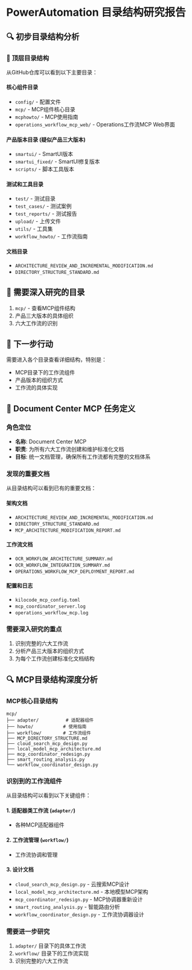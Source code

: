 # PowerAutomation 目录结构研究报告

## 🔍 **初步目录结构分析**

### 📁 **顶层目录结构**
从GitHub仓库可以看到以下主要目录：

#### **核心组件目录**
- `config/` - 配置文件
- `mcp/` - MCP组件核心目录
- `mcphowto/` - MCP使用指南
- `operations_workflow_mcp_web/` - Operations工作流MCP Web界面

#### **产品版本目录** (疑似产品三大版本)
- `smartui/` - SmartUI版本
- `smartui_fixed/` - SmartUI修复版本
- `scripts/` - 脚本工具版本

#### **测试和工具目录**
- `test/` - 测试目录
- `test_cases/` - 测试案例
- `test_reports/` - 测试报告
- `upload/` - 上传文件
- `utils/` - 工具集
- `workflow_howto/` - 工作流指南

#### **文档目录**
- `ARCHITECTURE_REVIEW_AND_INCREMENTAL_MODIFICATION.md`
- `DIRECTORY_STRUCTURE_STANDARD.md`

## 🎯 **需要深入研究的目录**
1. `mcp/` - 查看MCP组件结构
2. 产品三大版本的具体组织
3. 六大工作流的识别

## 📝 **下一步行动**
需要进入各个目录查看详细结构，特别是：
- MCP目录下的工作流组件
- 产品版本的组织方式
- 工作流的具体实现



## 🎯 **Document Center MCP 任务定义**

### **角色定位**
- **名称**: Document Center MCP
- **职责**: 为所有六大工作流创建和维护标准化文档
- **目标**: 统一文档管理，确保所有工作流都有完整的文档体系

### **发现的重要文档**
从目录结构可以看到已有的重要文档：

#### **架构文档**
- `ARCHITECTURE_REVIEW_AND_INCREMENTAL_MODIFICATION.md`
- `DIRECTORY_STRUCTURE_STANDARD.md`
- `MCP_ARCHITECTURE_MODIFICATION_REPORT.md`

#### **工作流文档**
- `OCR_WORKFLOW_ARCHITECTURE_SUMMARY.md`
- `OCR_WORKFLOW_INTEGRATION_SUMMARY.md`
- `OPERATIONS_WORKFLOW_MCP_DEPLOYMENT_REPORT.md`

#### **配置和日志**
- `kilocode_mcp_config.toml`
- `mcp_coordinator_server.log`
- `operations_workflow_mcp.log`

### **需要深入研究的重点**
1. 识别完整的六大工作流
2. 分析产品三大版本的组织方式
3. 为每个工作流创建标准化文档结构


## 🔍 **MCP目录结构深度分析**

### **MCP核心目录结构**
```
mcp/
├── adapter/          # 适配器组件
├── howto/           # 使用指南
├── workflow/        # 工作流组件
├── MCP_DIRECTORY_STRUCTURE.md
├── cloud_search_mcp_design.py
├── local_model_mcp_architecture.md
├── mcp_coordinator_redesign.py
├── smart_routing_analysis.py
└── workflow_coordinator_design.py
```

### **识别到的工作流组件**
从目录结构可以看到以下关键组件：

#### **1. 适配器类工作流** (`adapter/`)
- 各种MCP适配器组件

#### **2. 工作流管理** (`workflow/`)
- 工作流协调和管理

#### **3. 设计文档**
- `cloud_search_mcp_design.py` - 云搜索MCP设计
- `local_model_mcp_architecture.md` - 本地模型MCP架构
- `mcp_coordinator_redesign.py` - MCP协调器重新设计
- `smart_routing_analysis.py` - 智能路由分析
- `workflow_coordinator_design.py` - 工作流协调器设计

### **需要进一步研究**
1. `adapter/` 目录下的具体工作流
2. `workflow/` 目录下的工作流实现
3. 识别完整的六大工作流

